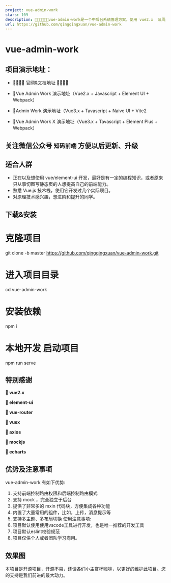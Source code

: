 ```yaml
---
project: vue-admin-work
stars: 109
description: 🎉🎉🚀🚀🚀🚀vue-admin-work是一个中后台系统管理方案。使用 vue2.x  及周边全家桶工具开发而来。支持多种功能，不同角色权限🚀🚀🚀🎉🎉
url: https://github.com/qingqingxuan/vue-admin-work
---
```


vue-admin-work
==============

项目演示地址：
-------

-   🚀🚀🚀🚀 官网&文档地址 🚀🚀🚀🚀
    
-   🎉Vue Admin Work 演示地址（Vue2.x + Javascript + Element UI + Webpack）
    
-   🎉Admin Work 演示地址（Vue3.x + Tavascript + Naive UI + Vite2
    
-   🎉Vue Admin Work X 演示地址（Vue3.x + Tavascript + Element Plus + Webpack）
    

关注微信公众号 `知码前端` 方便以后更新、升级
------------------------

适合人群
----

-   正在以及想使用 vue/element-ui 开发，最好是有一定的编程知识，或者原来只从事切图写静态页的人想提高自己的前端能力。
-   熟悉 Vue.js 技术栈，使用它开发过几个实际项目。
-   对原理技术感兴趣，想进阶和提升的同学。

下载&安装
-----

# 克隆项目
git clone -b master https://github.com/qingqingxuan/vue-admin-work.git
# 进入项目目录
cd vue-admin-work
# 安装依赖
npm i
# 本地开发 启动项目
npm run serve

特别感谢
----

**🚀 vue2.x**

**🚀 element-ui**

**🚀 vue-router**

**🚀 vuex**

**🚀 axios**

**🚀 mockjs**

**🚀 echarts**

优势及注意事项
-------

vue-admin-work 有如下优势:
1. 支持前端控制路由权限和后端控制路由模式
2. 支持 mock ，完全独立于后台
3. 提供了非常多的 mxin 代码块，方便集成各种功能
4. 内置了大量常用的组件，比如，上传，消息提示等
5. 支持多主题、多布局切换
使用注意事项:
1. 项目默认使用使用vscode工具进行开发，也是唯一推荐的开发工具
2. 项目默认eslint校验规范
3. 项目仅供个人或者团队学习商用。

效果图
---

本项目是开源项目，开源不易，还请各们小主赏杯咖啡，以更好的维护此项目。您的支持是我们前进的最大动力。
